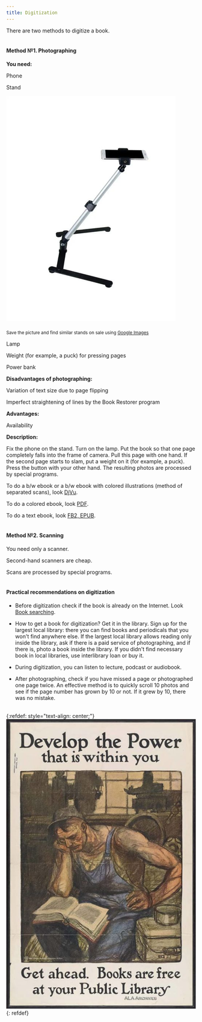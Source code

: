 ```yaml
---
title: Digitization
---
```


There are two methods to digitize a book.
<br><br>

#### Method №1. Photographing

**You need:**

Phone

Stand

![Stand](/images/stand.jpg)

<sub>Save the picture and find similar stands on sale using [Google Images](https://www.google.com/imghp?hl=en)</sub>

Lamp

Weight (for example, a puck) for pressing pages

Power bank

**Disadvantages of photographing:**

Variation of text size due to page flipping

Imperfect straightening of lines by the Book Restorer program

**Advantages:**

Availability

**Description:**

Fix the phone on the stand. Turn on the lamp. Put the book so that one page completely falls into the frame of camera. Pull this page with one hand. If the second page starts to slam, put a weight on it (for example, a puck). Press the button with your other hand. The resulting photos are processed by special programs.

To do a b/w ebook or a b/w ebook with colored illustrations (method of separated scans), look [DjVu](/en/djvu).

To do a colored ebook, look [PDF](/en/pdf).

To do a text ebook, look [FB2, EPUB](/en/fb2-epub).
<br><br>

#### Method №2. Scanning

You need only a scanner.

Second-hand scanners are cheap.

Scans are processed by special programs.
<br><br>

#### Practical recommendations on digitization

+ Before digitization check if the book is already on the Internet. Look [Book searching](/en/book-searching).

+ How to get a book for digitization? Get it in the library. Sign up for the largest local library: there you can find books and periodicals that you won't find anywhere else. If the largest local library allows reading only inside the library, ask if there is a paid service of photographing, and if there is, photo a book inside the library. If you didn't find necessary book in local libraries, use interlibrary loan or buy it.

+ During digitization, you can listen to lecture, podcast or audiobook.

+ After photographing, check if you have missed a page or photographed one page twice. An effective method is to quickly scroll 10 photos and see if the page number has grown by 10 or not. If it grew by 10, there was no mistake.
<br><br>

{:refdef: style="text-align: center;"}
![Library](/images/libraryen.jpg)
{: refdef}